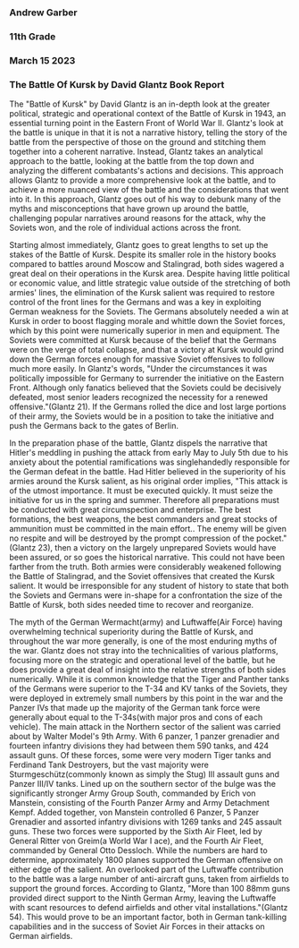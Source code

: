 ### Andrew Garber
### 11th Grade
### March 15 2023
### The Battle Of Kursk by David Glantz Book Report

The "Battle of Kursk" by David Glantz is an in-depth look at the greater political, strategic and operational context of the Battle of Kursk in 1943, an essential turning point in the Eastern Front of World War II. Glantz's look at the battle is unique in that it is not a narrative history, telling the story of the battle from the perspective of those on the ground and stitching them together into a coherent narrative. Instead, Glantz takes an analytical approach to the battle, looking at the battle from the top down and analyzing the different combatants's actions and decisions. This approach allows Glantz to provide a more comprehensive look at the battle, and to achieve a more nuanced view of the battle and the considerations that went into it. In this approach, Glantz goes out of his way to debunk many of the myths and misconceptions that have grown up around the battle, challenging popular narratives around reasons for the attack, why the Soviets won, and the role of individual actions across the front.  

Starting almost immediately, Glantz goes to great lengths to set up the stakes of the Battle of Kursk. Despite its smaller role in the history books compared to battles around Moscow and Stalingrad, both sides wagered a great deal on their operations in the Kursk area. Despite having little political or economic value, and little strategic value outside of the stretching of both armies' lines, the elimination of the Kursk salient was required to restore control of the front lines for the Germans and was a key in exploiting German weakness for the Soviets. The Germans absolutely needed a win at Kursk in order to boost flagging morale and whittle down the Soviet forces, which by this point were numerically superior in men and equipment. The Soviets were committed at Kursk because of the belief that the Germans were on the verge of total collapse, and that a victory at Kursk would grind down the German forces enough for massive Soviet offensives to follow much more easily. In Glantz's words, "Under the circumstances it was politically impossible for Germany to surrender the initiative on the Eastern Front. Although only fanatics believed that the Soviets could be decisively defeated, most senior leaders recognized the necessity for a renewed offensive."(Glantz 21). If the Germans rolled the dice and lost large portions of their army, the Soviets would be in a position to take the initiative and push the Germans back to the gates of Berlin.  

In the preparation phase of the battle, Glantz dispels the narrative that Hitler's meddling in pushing the attack from early May to July 5th due to his anxiety about the potential ramifications was singlehandedly responsible for the German defeat in the battle. Had Hitler believed in the superiority of his armies around the Kursk salient, as his original order implies, "This attack is of the utmost importance. It must be executed quickly. It must seize the initiative for us in the spring and summer. Therefore all preparations must be conducted with great circumspection and enterprise. The best formations, the best weapons, the best commanders and great stocks of ammunition must be committed in the main effort.. The enemy will be given no respite and will be destroyed by the prompt compression of the pocket."(Glantz 23), then a victory on the largely unprepared Soviets would have been assured, or so goes the historical narrative. This could not have been farther from the truth. Both armies were considerably weakened following the Battle of Stalingrad, and the Soviet offensives that created the Kursk salient. It would be irresponsible for any student of history to state that both the Soviets and Germans were in-shape for a confrontation the size of the Battle of Kursk, both sides needed time to recover and reorganize.

The myth of the German Wermacht(army) and Luftwaffe(Air Force) having overwhelming technical superiority during the Battle of Kursk, and throughout the war more generally, is one of the most enduring myths of the war. Glantz does not stray into the technicalities of various platforms, focusing more on the strategic and operational level of the battle, but he does provide a great deal of insight into the relative strengths of both sides numerically. While it is common knowledge that the Tiger and Panther tanks of the Germans were superior to the T-34 and KV tanks of the Soviets, they were deployed in extremely small numbers by this point in the war and the Panzer IVs that made up the majority of the German tank force were generally about equal to the T-34s(with major pros and cons of each vehicle). The main attack in the Northern sector of the salient was carried about by Walter Model's 9th Army. With 6 panzer, 1 panzer grenadier and fourteen infantry divisions they had between them 590 tanks, and 424 assault guns. Of these forces, some were very modern Tiger tanks and Ferdinand Tank Destroyers, but the vast majority were Sturmgeschütz(commonly known as simply the Stug) III assault guns and Panzer III/IV tanks. Lined up on the southern sector of the bulge was the significantly stronger Army Group South, commanded by Erich von Manstein, consisting of the Fourth Panzer Army and Army Detachment Kempf. Added together, von Manstein controlled 6 Panzer, 5 Panzer Grenadier and assorted infantry divisions with 1269 tanks and 245 assault guns. These two forces were supported by the Sixth Air Fleet, led by General Ritter von Greim(a World War I ace), and the Fourth Air Fleet, commanded by General Otto Dessloch. While the numbers are hard to determine, approximately 1800 planes supported the German offensive on either edge of the salient. An overlooked part of the Luftwaffe contribution to the battle was a large number of anti-aircraft guns, taken from airfields to support the ground forces. According to Glantz, "More than 100 88mm guns provided direct support to the Ninth German Army, leaving the Luftwaffe with scant resources to defend airfields and other vital installations."(Glantz 54). This would prove to be an important factor, both in German tank-killing capabilities and in the success of Soviet Air Forces in their attacks on German airfields.